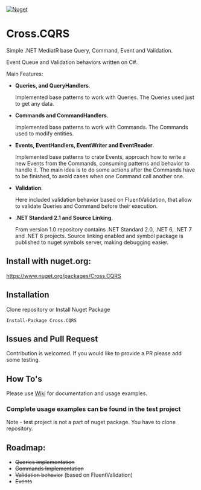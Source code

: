 [![Nuget](https://img.shields.io/nuget/v/Cross.CQRS.svg)](https://nuget.org/packages/Cross.CQRS/)

# Cross.CQRS

Simple .NET MediatR base Query, Command, Event and Validation.

Event Queue and Validation behaviors written on C#.

Main Features:
* **Queries, and QueryHandlers**.

  Implemented base patterns to work with Queries. The Queries used just to get any data.

* **Commands and CommandHandlers**.

  Implemented base patterns to work with Commands. The Commands used to modify entities.

* **Events, EventHandlers, EventWriter and EventReader**.

  Implemented base patterns to crate Events, approach how to write a new Events from the Commands, consuming patterns and behavior to handle it.
  The main idea is to do some actions after the Commands have to be finished, to avoid cases when one Command call another one.

* **Validation**.

  Here included validation behavior based on FluentValidation, that allow to validate Queries and Command before their execution.

* **.NET Standard 2.1 and Source Linking**.

  From version 1.0 repository contains .NET Standard 2.0, .NET 6, .NET 7 and .NET 8 projects.
  Source linking enabled and symbol package is published to nuget symbols server, making debugging easier.

## Install with nuget.org:

https://www.nuget.org/packages/Cross.CQRS

## Installation

Clone repository or Install Nuget Package
```
Install-Package Cross.CQRS
```

## Issues and Pull Request

Contribution is welcomed. If you would like to provide a PR please add some testing.

## How To's

Please use [Wiki](https://github.com/denis-peshkov/Cross.CQRS/wiki) for documentation and usage examples.

### Complete usage examples can be found in the test project ###
Note - test project is not a part of nuget package. You have to clone repository.

## Roadmap:
- ~~Queries implementation~~
- ~~Commands Implementation~~
- ~~Validation behavior~~ (based on FluentValidation)
- ~~Events~~
